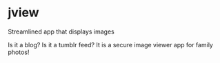 jview
=====

Streamlined app that displays images

Is it a blog? Is it a tumblr feed? It is a secure image viewer app for family photos!
